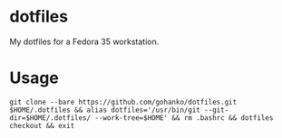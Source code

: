 # dotfiles
My dotfiles for a Fedora 35 workstation.

# Usage
`git clone --bare https://github.com/gohanko/dotfiles.git $HOME/.dotfiles && alias dotfiles='/usr/bin/git --git-dir=$HOME/.dotfiles/ --work-tree=$HOME' && rm .bashrc && dotfiles checkout && exit`
